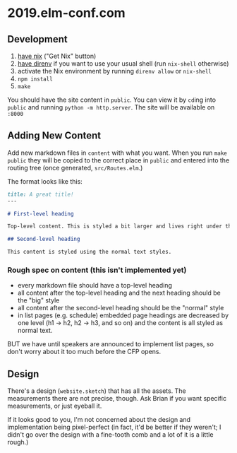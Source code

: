 # 2019.elm-conf.com

## Development

1. [have nix](https://nixos.org/nix/) ("Get Nix" button)
2. [have direnv](https://github.com/direnv/direnv) if you want to use your usual shell (run `nix-shell` otherwise)
3. activate the Nix environment by running `direnv allow` or `nix-shell`
4. `npm install`
5. `make`

You should have the site content in `public`.
You can view it by `cd`ing into `public` and running `python -m http.server`.
The site will be available on `:8000`

## Adding New Content

Add new markdown files in `content` with what you want.
When you run `make public` they will be copied to the correct place in `public` and entered into the routing tree (once generated, `src/Routes.elm`.)

The format looks like this:

```markdown
title: A great title!
---

# First-level heading

Top-level content. This is styled a bit larger and lives right under the page header.

## Second-level heading

This content is styled using the normal text styles.
```

### Rough spec on content (this isn't implemented yet)

- every markdown file should have a top-level heading
- all content after the top-level heading and the next heading should be the "big" style
- all content after the second-level heading should be the "normal" style
- in list pages (e.g. schedule) embedded page headings are decreased by one level (h1 -> h2, h2 -> h3, and so on) and the content is all styled as normal text.

BUT we have until speakers are announced to implement list pages, so don't worry about it too much before the CFP opens.

## Design

There's a design (`website.sketch`) that has all the assets.
The measurements there are not precise, though.
Ask Brian if you want specific measurements, or just eyeball it.

If it looks good to you, I'm not concerned about the design and implementation being pixel-perfect (in fact, it'd be better if they weren't; I didn't go over the design with a fine-tooth comb and a lot of it is a little rough.)
